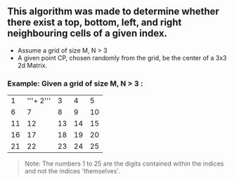 ## This algorithm was made to determine whether there exist a top, bottom, left, and right neighbouring cells of a given index.
* Assume a grid of size M, N > 3
* A given point CP, chosen randomly from the grid, be the center of a 3x3 2d Matrix.

### Example: Given a grid of size M, N > 3 :<br>
<table>
  <tr>
    <td>1</td>
    <td>'''+ 2'''</td>
    <td>3</td>
    <td>4</td>
    <td>5</td>
  </tr>
  <tr>
    <td>6</td>
    <td>7</td>
    <td>8</td>
    <td>9</td>
    <td>10</td>
  </tr>
  <tr>
    <td>11</td>
    <td>12</td>
    <td>13</td>
    <td>14</td>
    <td>15</td>
  </tr>
  <tr>
    <td>16</td>
    <td>17</td>
    <td>18</td>
    <td>19</td>
    <td>20</td>
  </tr>
  <tr>
    <td>21</td>
    <td>22</td>
    <td>23</td>
    <td>24</td>
    <td>25</td>
  </tr>
</table>

> Note: The numbers 1 to 25 are the digits contained within the indices and not the indices 'themselves'.


